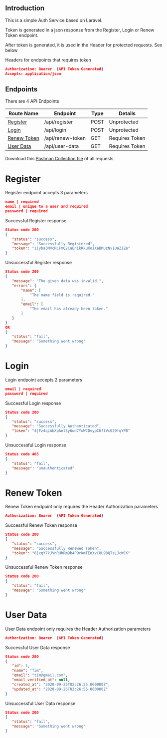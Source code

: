 ## Introduction

This is a simple Auth Service based on Laravel.
 
 Token is generated in a json response from the Register, Login or Renew Token endpoint.

After token is generated, it is used in the Header for protected requests. See below

Headers for endpoints that requires token
 ```json
Authorization: Bearer  {API Token Generated}
Accepts: application/json
 ```

## Endpoints

There are 4 API Endpoints

| Route Name  | Endpoint | Type | Details  |
| ------------- | ------------- | ------------- |------------- |
| [Register](#register)  | /api/register  | POST | Unprotected |
| [Login](#login)  | /api/login   | POST | Unprotected |
| [Renew Token](#renew-token)  | /api/renew-token  | GET | Requires Token |
| [User Data](#user-data)  | /api/user-data  | GET | Requires Token |


Download this [Postman Collection file](https://github.com/timoye/patritia) of all requests
  
# Register

Register endpoint accepts 3 parameters
 ```json
name | required
email | unique to a user and required
password | required
 ```
Successful Register response 
 ```json
Status code 200
{
    "status": "success",
    "message": "Successfully Registered",
    "token": "1|yba3MVcRCFmQ2CaEnikKkuXoiXaBMuzNv1UaZiZe"
}
 ```
 
Unsuccessful Register response 
 ```json
Status code 200
{
    "message": "The given data was invalid.",
    "errors": {
        "name": [
            "The name field is required."
        ],
        "email": [
            "The email has already been taken."
        ]
    }
}
OR 
{
    "status": "fail",
    "message": "Something went wrong"
}
 ```  
# Login

Login endpoint accepts 2 parameters
 ```json
email | required
password | required
 ```
Successful Login response 
 ```json
Status code 200
{
    "status": "success",
    "message": "Successfully Authenticated",
    "token": "4|Fz4qLAbXpAnlSy6wd7YwWCDvypCUftVc629fqYP8"
}
 ```
 
Unsuccessful Login response 
 ```json
Status code 403
{
    "status": "fail",
    "message": "unauthenticated"
}
 ```
 
# Renew Token

Renew Token endpoint only requires the Header Authorization parameters
 ```json
Authorization: Bearer  {API Token Generated}
 ```
Successful Renew Token response 
 ```json
Status code 200
{
    "status": "success",
    "message": "Successfully Renewed Token",
    "token": "6|xqY7kJVnRUhRm9b4P9rKmTEnXvC8U98QTzLJcWCK"
}
 ```
 
Unsuccessful Renew Token response 
 ```json
Status code 200
{
    "status": "fail",
    "message": "Something went wrong"
}
 ```
 
# User Data

User Data endpoint only requires the Header Authorization parameters
 ```json
Authorization: Bearer  {API Token Generated}
 ```
Successful User Data response 
 ```json
Status code 200
{
    "id": 1,
    "name": "Tim",
    "email": "tim@gmail.com",
    "email_verified_at": null,
    "created_at": "2020-09-25T02:26:55.000000Z",
    "updated_at": "2020-09-25T02:26:55.000000Z"
}
 ```
 
Unsuccessful User Data response 
 ```json
Status code 200
{
    "status": "fail",
    "message": "Something went wrong"
}
 ```